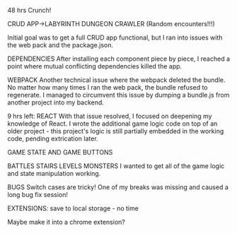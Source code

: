 48 hrs Crunch!

CRUD APP->LABYRINTH DUNGEON CRAWLER (Random encounters!!!)

Initial goal was to get a full CRUD app functional, but I ran into issues with the web pack and the package.json.

DEPENDENCIES
After installing each component piece by piece, I reached a point where mutual conflicting dependencies killed the app.

WEBPACK
Another technical issue where the webpack deleted the bundle. No matter how many times I ran the web pack, the bundle refused to regenerate. I managed to circumvent this issue by dumping a bundle.js from another project into my backend.

9 hrs left: REACT
With that issue resolved, I focused on deepening my knowledge of React. I wrote the additional game logic code on top of an older project - this project's logic is still partially embedded in the working code, pending extrication later.

GAME STATE AND GAME BUTTONS

BATTLES STAIRS LEVELS MONSTERS
I wanted to get all of the game logic and state manipulation working.

BUGS
Switch cases are tricky! One of my breaks was missing and caused a long bug fix session!

EXTENSIONS: save to local storage - no time

Maybe make it into a chrome extension?